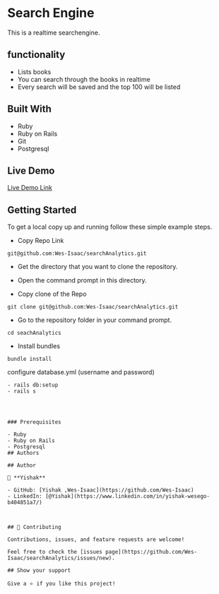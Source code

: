 
# Search Engine

This is a realtime searchengine.

## functionality

- Lists books
- You can search through the books in realtime
- Every search will be saved and the top 100 will be listed

## Built With

- Ruby
- Ruby on Rails
- Git
- Postgresql

## Live Demo

[Live Demo Link](https://search-engine-wv58.onrender.com/)

## Getting Started

To get a local copy up and running follow these simple example steps.

- Copy Repo Link

```
git@github.com:Wes-Isaac/searchAnalytics.git
```

- Get the directory that you want to clone the repository.

- Open the command prompt in this directory.

- Copy clone of the Repo

```
git clone git@github.com:Wes-Isaac/searchAnalytics.git
```

- Go to the repository folder in your command prompt.

```
cd seachAnalytics
```

- Install bundles

```
bundle install

```

configure database.yml (username and password)

```
- rails db:setup
- rails s
```

```



### Prerequisites

- Ruby
- Ruby on Rails
- Postgresql
## Authors

## Author

👤 **Yishak**

- GitHub: [Yishak ,Wes-Isaac](https://github.com/Wes-Isaac)
- LinkedIn: [@Yishak](https://www.linkedin.com/in/yishak-wesego-b404851a7/)



## 🤝 Contributing

Contributions, issues, and feature requests are welcome!

Feel free to check the [issues page](https://github.com/Wes-Isaac/searchAnalytics/issues/new).

## Show your support

Give a ⭐️ if you like this project!


```
